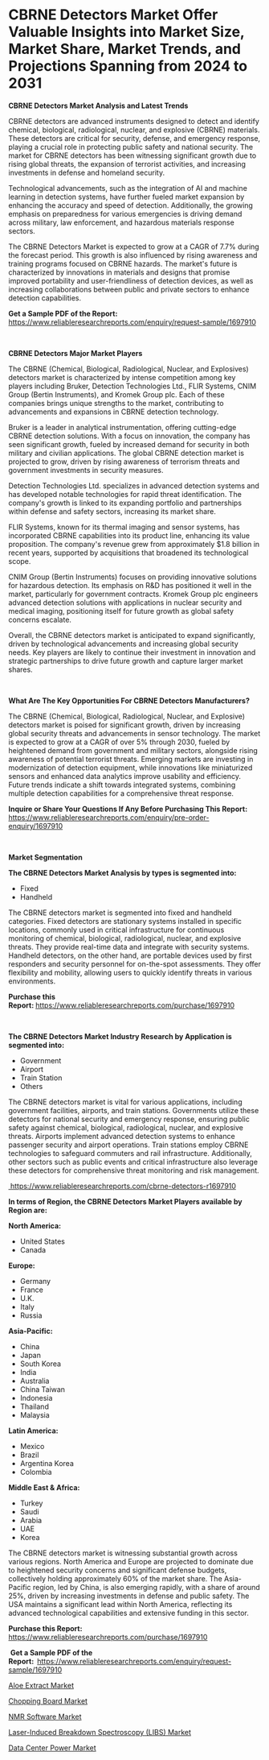 <p><h1>CBRNE Detectors Market Offer Valuable Insights into Market Size, Market Share, Market Trends, and Projections Spanning from 2024 to 2031</h1></p><p><strong>CBRNE Detectors Market Analysis and Latest Trends</strong></p>
<p><p>CBRNE detectors are advanced instruments designed to detect and identify chemical, biological, radiological, nuclear, and explosive (CBRNE) materials. These detectors are critical for security, defense, and emergency response, playing a crucial role in protecting public safety and national security. The market for CBRNE detectors has been witnessing significant growth due to rising global threats, the expansion of terrorist activities, and increasing investments in defense and homeland security. </p><p>Technological advancements, such as the integration of AI and machine learning in detection systems, have further fueled market expansion by enhancing the accuracy and speed of detection. Additionally, the growing emphasis on preparedness for various emergencies is driving demand across military, law enforcement, and hazardous materials response sectors. </p><p>The CBRNE Detectors Market is expected to grow at a CAGR of 7.7% during the forecast period. This growth is also influenced by rising awareness and training programs focused on CBRNE hazards. The market's future is characterized by innovations in materials and designs that promise improved portability and user-friendliness of detection devices, as well as increasing collaborations between public and private sectors to enhance detection capabilities.</p></p>
<p><strong>Get a Sample PDF of the Report:&nbsp;</strong> <a href="https://www.reliableresearchreports.com/enquiry/request-sample/1697910?utm_campaign=12&utm_medium=2&utm_source=Github&utm_content=ia&utm_term=12122024&utm_id=cbrne-detectors">https://www.reliableresearchreports.com/enquiry/request-sample/1697910</a></p>
<p>&nbsp;</p>
<p><strong>CBRNE Detectors Major Market Players</strong></p>
<p><p>The CBRNE (Chemical, Biological, Radiological, Nuclear, and Explosives) detectors market is characterized by intense competition among key players including Bruker, Detection Technologies Ltd., FLIR Systems, CNIM Group (Bertin Instruments), and Kromek Group plc. Each of these companies brings unique strengths to the market, contributing to advancements and expansions in CBRNE detection technology.</p><p>Bruker is a leader in analytical instrumentation, offering cutting-edge CBRNE detection solutions. With a focus on innovation, the company has seen significant growth, fueled by increased demand for security in both military and civilian applications. The global CBRNE detection market is projected to grow, driven by rising awareness of terrorism threats and government investments in security measures.</p><p>Detection Technologies Ltd. specializes in advanced detection systems and has developed notable technologies for rapid threat identification. The company's growth is linked to its expanding portfolio and partnerships within defense and safety sectors, increasing its market share.</p><p>FLIR Systems, known for its thermal imaging and sensor systems, has incorporated CBRNE capabilities into its product line, enhancing its value proposition. The company's revenue grew from approximately $1.8 billion in recent years, supported by acquisitions that broadened its technological scope.</p><p>CNIM Group (Bertin Instruments) focuses on providing innovative solutions for hazardous detection. Its emphasis on R&D has positioned it well in the market, particularly for government contracts. Kromek Group plc engineers advanced detection solutions with applications in nuclear security and medical imaging, positioning itself for future growth as global safety concerns escalate.</p><p>Overall, the CBRNE detectors market is anticipated to expand significantly, driven by technological advancements and increasing global security needs. Key players are likely to continue their investment in innovation and strategic partnerships to drive future growth and capture larger market shares.</p></p>
<p>&nbsp;</p>
<p><strong>What Are The Key Opportunities For CBRNE Detectors Manufacturers?</strong></p>
<p><p>The CBRNE (Chemical, Biological, Radiological, Nuclear, and Explosive) detectors market is poised for significant growth, driven by increasing global security threats and advancements in sensor technology. The market is expected to grow at a CAGR of over 5% through 2030, fueled by heightened demand from government and military sectors, alongside rising awareness of potential terrorist threats. Emerging markets are investing in modernization of detection equipment, while innovations like miniaturized sensors and enhanced data analytics improve usability and efficiency. Future trends indicate a shift towards integrated systems, combining multiple detection capabilities for a comprehensive threat response.</p></p>
<p><strong>Inquire or Share Your Questions If Any Before Purchasing This Report:</strong> <a href="https://www.reliableresearchreports.com/enquiry/pre-order-enquiry/1697910?utm_campaign=12&utm_medium=2&utm_source=Github&utm_content=ia&utm_term=12122024&utm_id=cbrne-detectors">https://www.reliableresearchreports.com/enquiry/pre-order-enquiry/1697910</a></p>
<p>&nbsp;</p>
<p><strong>Market Segmentation</strong></p>
<p><strong>The CBRNE Detectors Market Analysis by types is segmented into:</strong></p>
<p><ul><li>Fixed</li><li>Handheld</li></ul></p>
<p><p>The CBRNE detectors market is segmented into fixed and handheld categories. Fixed detectors are stationary systems installed in specific locations, commonly used in critical infrastructure for continuous monitoring of chemical, biological, radiological, nuclear, and explosive threats. They provide real-time data and integrate with security systems. Handheld detectors, on the other hand, are portable devices used by first responders and security personnel for on-the-spot assessments. They offer flexibility and mobility, allowing users to quickly identify threats in various environments.</p></p>
<p><strong>Purchase this Report:&nbsp;</strong><a href="https://www.reliableresearchreports.com/purchase/1697910?utm_campaign=12&utm_medium=2&utm_source=Github&utm_content=ia&utm_term=12122024&utm_id=cbrne-detectors">https://www.reliableresearchreports.com/purchase/1697910</a></p>
<p>&nbsp;</p>
<p><strong>The CBRNE Detectors Market Industry Research by Application is segmented into:</strong></p>
<p><ul><li>Government</li><li>Airport</li><li>Train Station</li><li>Others</li></ul></p>
<p><p>The CBRNE detectors market is vital for various applications, including government facilities, airports, and train stations. Governments utilize these detectors for national security and emergency response, ensuring public safety against chemical, biological, radiological, nuclear, and explosive threats. Airports implement advanced detection systems to enhance passenger security and airport operations. Train stations employ CBRNE technologies to safeguard commuters and rail infrastructure. Additionally, other sectors such as public events and critical infrastructure also leverage these detectors for comprehensive threat monitoring and risk management.</p></p>
<p><a href="https://www.reliableresearchreports.com/cbrne-detectors-r1697910?utm_campaign=12&utm_medium=2&utm_source=Github&utm_content=ia&utm_term=12122024&utm_id=cbrne-detectors">&nbsp;https://www.reliableresearchreports.com/cbrne-detectors-r1697910</a></p>
<p><strong>In terms of Region, the CBRNE Detectors Market Players available by Region are:</strong></p>
<p>
    <p> <strong> North America: </strong>
        <ul>
            <li>United States</li>
            <li>Canada</li>
        </ul>
        </p> 
    <p> <strong> Europe: </strong>
        <ul>
            <li>Germany</li>
            <li>France</li>
            <li>U.K.</li>
            <li>Italy</li>
            <li>Russia</li>
        </ul>
        </p> 
    <p> <strong> Asia-Pacific: </strong>
        <ul>
            <li>China</li>
            <li>Japan</li>
            <li>South Korea</li>
            <li>India</li>
            <li>Australia</li>
            <li>China Taiwan</li>
            <li>Indonesia</li>
            <li>Thailand</li>
            <li>Malaysia</li>
        </ul>
        </p> 
    <p> <strong> Latin America: </strong>
        <ul>
            <li>Mexico</li>
            <li>Brazil</li>
            <li>Argentina Korea</li>
            <li>Colombia</li>
        </ul>
        </p> 
    <p> <strong> Middle East & Africa: </strong>
        <ul>
            <li>Turkey</li>
            <li>Saudi</li>
            <li>Arabia</li>
            <li>UAE</li>
            <li>Korea</li>
        </ul>
    </p>
    </p>
<p><p>The CBRNE detectors market is witnessing substantial growth across various regions. North America and Europe are projected to dominate due to heightened security concerns and significant defense budgets, collectively holding approximately 60% of the market share. The Asia-Pacific region, led by China, is also emerging rapidly, with a share of around 25%, driven by increasing investments in defense and public safety. The USA maintains a significant lead within North America, reflecting its advanced technological capabilities and extensive funding in this sector.</p></p>
<p><strong>Purchase this Report: </strong><a href="https://www.reliableresearchreports.com/purchase/1697910?utm_campaign=12&utm_medium=2&utm_source=Github&utm_content=ia&utm_term=12122024&utm_id=cbrne-detectors">https://www.reliableresearchreports.com/purchase/1697910</a></p>
<p>&nbsp;<strong>Get a Sample PDF of the Report:&nbsp;&nbsp;</strong><a href="https://www.reliableresearchreports.com/enquiry/request-sample/1697910?utm_campaign=12&utm_medium=2&utm_source=Github&utm_content=ia&utm_term=12122024&utm_id=cbrne-detectors">https://www.reliableresearchreports.com/enquiry/request-sample/1697910</a></p>
<p><strong></strong></p>
<p><p><a href="https://www.linkedin.com/pulse/aloe-extract-market-report-anticipated-cagr-143-comprehensive-b1t7e?utm_campaign=12&utm_medium=2&utm_source=Github&utm_content=ia&utm_term=12122024&utm_id=cbrne-detectors">Aloe Extract Market</a></p><p><a href="https://www.linkedin.com/pulse/a-mkt-nova-vc8zf?utm_campaign=12&utm_medium=2&utm_source=Github&utm_content=ia&utm_term=12122024&utm_id=cbrne-detectors">Chopping Board Market</a></p><p><a href="https://github.com/JakirUddin511/Market-Research-Report-List-1/blob/main/nmr-software-market.md?utm_campaign=12&utm_medium=2&utm_source=Github&utm_content=ia&utm_term=12122024&utm_id=cbrne-detectors">NMR Software Market</a></p><p><a href="https://github.com/ChiragRP21/Market-Research-Report-List-6/blob/main/laser-induced-breakdown-spectroscopy-libs-market.md?utm_campaign=12&utm_medium=2&utm_source=Github&utm_content=ia&utm_term=12122024&utm_id=cbrne-detectors">Laser-Induced Breakdown Spectroscopy (LIBS) Market</a></p><p><a href="https://www.linkedin.com/pulse/data-center-power-market-revolution-2024-2031-trends-shaping-gxtje?utm_campaign=12&utm_medium=2&utm_source=Github&utm_content=ia&utm_term=12122024&utm_id=cbrne-detectors">Data Center Power Market</a></p></p>